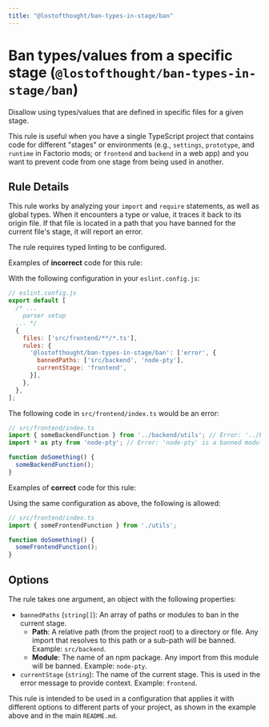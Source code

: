 ```yaml
---
title: "@lostofthought/ban-types-in-stage/ban"
---
```


# Ban types/values from a specific stage (`@lostofthought/ban-types-in-stage/ban`)

Disallow using types/values that are defined in specific files for a given stage.

This rule is useful when you have a single TypeScript project that contains code for different "stages" or environments (e.g., `settings`, `prototype`, and `runtime` in Factorio mods; or `frontend` and `backend` in a web app) and you want to prevent code from one stage from being used in another.

## Rule Details

This rule works by analyzing your `import` and `require` statements, as well as global types. When it encounters a type or value, it traces it back to its origin file. If that file is located in a path that you have banned for the current file's stage, it will report an error.

The rule requires typed linting to be configured.

Examples of **incorrect** code for this rule:

With the following configuration in your `eslint.config.js`:

```javascript
// eslint.config.js
export default [
  /* ...
    parser setup
  ... */
  {
    files: ['src/frontend/**/*.ts'],
    rules: {
      '@lostofthought/ban-types-in-stage/ban': ['error', {
        bannedPaths: ['src/backend', 'node-pty'],
        currentStage: 'frontend',
      }],
    },
  },
];
```

The following code in `src/frontend/index.ts` would be an error:

```typescript
// src/frontend/index.ts
import { someBackendFunction } from '../backend/utils'; // Error: '../backend/utils' is in a banned path 'src/backend'
import * as pty from 'node-pty'; // Error: 'node-pty' is a banned module

function doSomething() {
  someBackendFunction();
}
```

Examples of **correct** code for this rule:

Using the same configuration as above, the following is allowed:

```typescript
// src/frontend/index.ts
import { someFrontendFunction } from './utils';

function doSomething() {
  someFrontendFunction();
}
```

## Options

The rule takes one argument, an object with the following properties:

- `bannedPaths` (`string[]`): An array of paths or modules to ban in the current stage.
  - **Path**: A relative path (from the project root) to a directory or file. Any import that resolves to this path or a sub-path will be banned. Example: `src/backend`.
  - **Module**: The name of an npm package. Any import from this module will be banned. Example: `node-pty`.
- `currentStage` (`string`): The name of the current stage. This is used in the error message to provide context. Example: `frontend`.

This rule is intended to be used in a configuration that applies it with different options to different parts of your project, as shown in the example above and in the main `README.md`.
